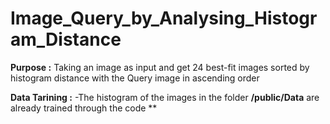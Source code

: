 # Image_Query_by_Analysing_Histogram_Distance

**Purpose :** Taking an image as input and get 24 best-fit images sorted by histogram distance with the Query image in ascending order

**Data Tarining :**
-The histogram of the images in the folder **/public/Data** are already trained through the code ** 
